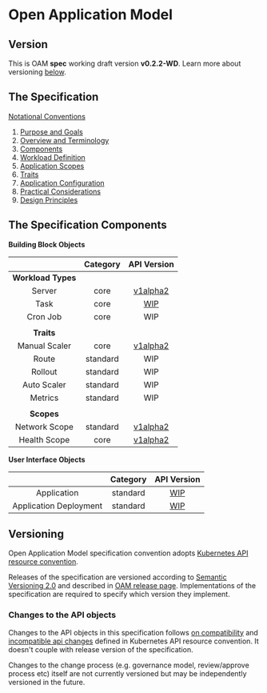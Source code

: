 
# Open Application Model

## Version

This is OAM **spec** working draft version **v0.2.2-WD**.
Learn more about versioning [below](#versioning).

## The Specification

[Notational Conventions](notational_convention.md)

  1. [Purpose and Goals](1.purpose_and_goals.md)
  1. [Overview and Terminology](2.overview_and_terminology.md)
  1. [Components](3.component.md)
  1. [Workload Definition](4.workload_definitions.md)
  1. [Application Scopes](5.application_scopes.md)
  1. [Traits](6.traits.md)
  1. [Application Configuration](7.application_configuration.md)
  1. [Practical Considerations](8.practical_considerations.md)
  1. [Design Principles](9.design_principles.md)

## The Specification Components

**Building Block Objects**

|                                | Category      |         API Version            |
| :----------------------------: | :-----------: | :----------------------------: |
| **Workload Types**  |
| Server | core | [v1alpha2](core/workloads/server.md) |
| Task  | core | [WIP](core/workloads/task.md)   |
| Cron Job  | core |   WIP      |
|                               |
| **Traits**  |
| Manual Scaler  | core |  [v1alpha2](core/traits/manual_scaler_trait.md)          |
| Route  | standard |  WIP      |
| Rollout  | standard |   WIP        |
| Auto Scaler  | standard | WIP        |
| Metrics | standard | WIP        |
|                               |
| **Scopes**  |
| Network Scope  | standard |  [v1alpha2](standard/scopes/network_scope.md)          |
| Health Scope  | core |  [v1alpha2](core/scopes/health_scope.md)          |


**User Interface Objects**

|                                | Category      |         API Version            |
| :----------------------------: | :-----------: | :----------------------------: |
| Application  | standard | [WIP](https://github.com/oam-dev/spec/issues/306)   |
| Application Deployment | standard | [WIP](https://github.com/oam-dev/spec/issues/342) |


## Versioning

Open Application Model specification convention adopts [Kubernetes API resource convention](https://github.com/kubernetes/community/blob/master/contributors/design-proposals/architecture/resource-management.md).

Releases of the specification are versioned according to [Semantic Versioning 2.0](https://semver.org/spec/v2.0.0.html) and described in [OAM release page](https://github.com/oam-dev/spec/releases). Implementations of the specification are required to specify which version they implement.

### Changes to the API objects

Changes to the API objects in this specification follows [on compatibility](https://github.com/kubernetes/community/blob/master/contributors/devel/sig-architecture/api_changes.md#on-compatibility) and [incompatible api changes](https://github.com/kubernetes/community/blob/master/contributors/devel/sig-architecture/api_changes.md#incompatible-api-changes) defined in Kubernetes API resource convention. It doesn't couple with release version of the specification.

Changes to the change process (e.g. governance model, review/approve process etc) itself are not currently versioned but may be independently versioned in the future.
